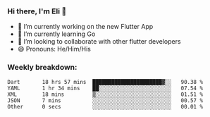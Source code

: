 ### Hi there, I'm Eli 👋
- 🔭 I’m currently working on the new Flutter App
- 🌱 I’m currently learning Go
- 🦄 I’m looking to collaborate with other flutter developers
- 😄 Pronouns: He/Him/His

### Weekly breakdown:
<!--START_SECTION:waka-->

```text
Dart       18 hrs 57 mins  ██████████████████████▓░░   90.38 %
YAML       1 hr 34 mins    ██░░░░░░░░░░░░░░░░░░░░░░░   07.54 %
XML        18 mins         ▒░░░░░░░░░░░░░░░░░░░░░░░░   01.51 %
JSON       7 mins          ░░░░░░░░░░░░░░░░░░░░░░░░░   00.57 %
Other      0 secs          ░░░░░░░░░░░░░░░░░░░░░░░░░   00.01 %
```

<!--END_SECTION:waka-->
